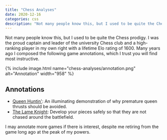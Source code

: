 ```yaml
---
title: "Chess Analyses"
date: 2020-12-16
categories: css
description: "Not many people know this, but I used to be quite the Chess prodigy. I was the proud captain of the university Chess club and a high-ranking player in my own right with a lifetime Elo rating of 1600. Many years ago I composed the following game annotations, which I trust you will find most instructive."
---
```


Not many people know this, but I used to be quite the Chess prodigy. I was the proud captain and leader of the university Chess club and a high-ranking player in my own right with a lifetime Elo rating of 1600. Many years ago I composed the following game annotations, which I trust you will find most instructive.

{% include image.html name="chess-analyses/annotation.png" alt="Annotation" width="958" %}

## Annotations

- [Queen Huntin'](http://gameknot.com/annotation.pl/queen-huntin?gm=44280): An illuminating demonstration of why premature queen thrusts should be avoided.
- [The Lame Knight](http://gameknot.com/annotation.pl/the-lame-knight?gm=44281): Develop your pieces safely so that they are not chased around the battlefield.

I may annotate more games if there is interest, despite me retiring from the game long ago at the peak of my powers.
